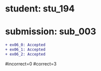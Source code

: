 # student: stu_194
# submission: sub_003

```diff
+ ex06_0: Accepted
+ ex06_1: Accepted
+ ex06_2: Accepted
```
#incorrect=0
#correct=3
